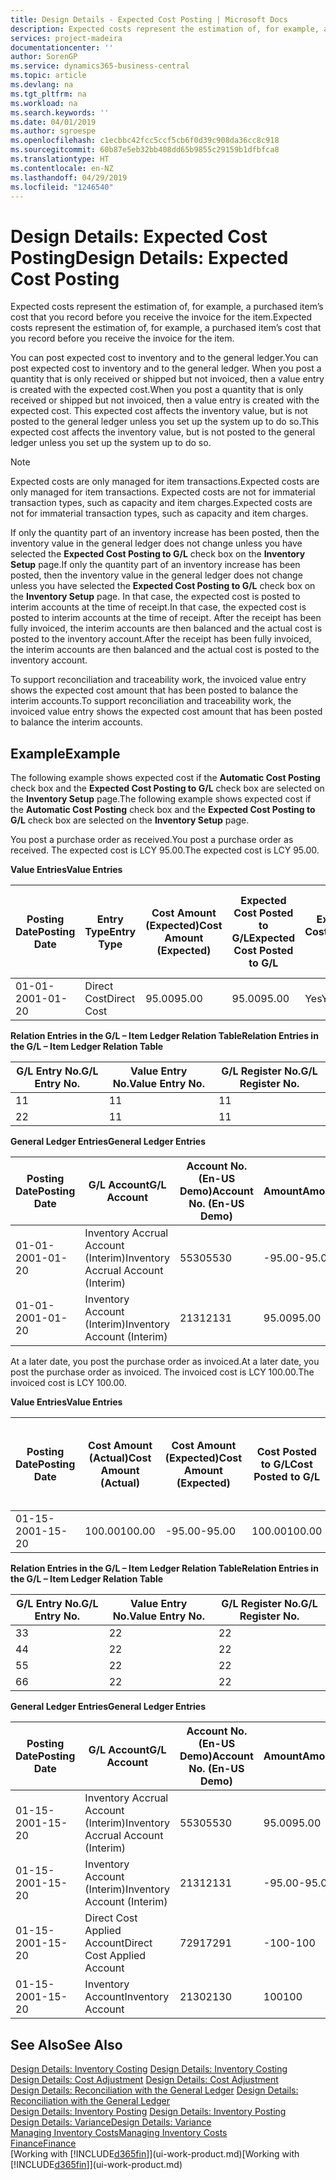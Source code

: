 ```yaml
---
title: Design Details - Expected Cost Posting | Microsoft Docs
description: Expected costs represent the estimation of, for example, a purchased item’s cost that you record before you receive the invoice for the item.
services: project-madeira
documentationcenter: ''
author: SorenGP
ms.service: dynamics365-business-central
ms.topic: article
ms.devlang: na
ms.tgt_pltfrm: na
ms.workload: na
ms.search.keywords: ''
ms.date: 04/01/2019
ms.author: sgroespe
ms.openlocfilehash: c1ecbbc42fcc5ccf5cb6f0d39c908da36cc8c918
ms.sourcegitcommit: 60b87e5eb32bb408dd65b9855c29159b1dfbfca8
ms.translationtype: HT
ms.contentlocale: en-NZ
ms.lasthandoff: 04/29/2019
ms.locfileid: "1246540"
---
```

# <a name="design-details-expected-cost-posting"></a><span data-ttu-id="10d19-103">Design Details: Expected Cost Posting</span><span class="sxs-lookup"><span data-stu-id="10d19-103">Design Details: Expected Cost Posting</span></span>
<span data-ttu-id="10d19-104">Expected costs represent the estimation of, for example, a purchased item’s cost that you record before you receive the invoice for the item.</span><span class="sxs-lookup"><span data-stu-id="10d19-104">Expected costs represent the estimation of, for example, a purchased item’s cost that you record before you receive the invoice for the item.</span></span>  

 <span data-ttu-id="10d19-105">You can post expected cost to inventory and to the general ledger.</span><span class="sxs-lookup"><span data-stu-id="10d19-105">You can post expected cost to inventory and to the general ledger.</span></span> <span data-ttu-id="10d19-106">When you post a quantity that is only received or shipped but not invoiced, then a value entry is created with the expected cost.</span><span class="sxs-lookup"><span data-stu-id="10d19-106">When you post a quantity that is only received or shipped but not invoiced, then a value entry is created with the expected cost.</span></span> <span data-ttu-id="10d19-107">This expected cost affects the inventory value, but is not posted to the general ledger unless you set up the system up to do so.</span><span class="sxs-lookup"><span data-stu-id="10d19-107">This expected cost affects the inventory value, but is not posted to the general ledger unless you set up the system up to do so.</span></span>  

> [!NOTE]  
>  <span data-ttu-id="10d19-108">Expected costs are only managed for item transactions.</span><span class="sxs-lookup"><span data-stu-id="10d19-108">Expected costs are only managed for item transactions.</span></span> <span data-ttu-id="10d19-109">Expected costs are not for immaterial transaction types, such as capacity and item charges.</span><span class="sxs-lookup"><span data-stu-id="10d19-109">Expected costs are not for immaterial transaction types, such as capacity and item charges.</span></span>  

 <span data-ttu-id="10d19-110">If only the quantity part of an inventory increase has been posted, then the inventory value in the general ledger does not change unless you have selected the **Expected Cost Posting to G/L** check box on the **Inventory Setup** page.</span><span class="sxs-lookup"><span data-stu-id="10d19-110">If only the quantity part of an inventory increase has been posted, then the inventory value in the general ledger does not change unless you have selected the **Expected Cost Posting to G/L** check box on the **Inventory Setup** page.</span></span> <span data-ttu-id="10d19-111">In that case, the expected cost is posted to interim accounts at the time of receipt.</span><span class="sxs-lookup"><span data-stu-id="10d19-111">In that case, the expected cost is posted to interim accounts at the time of receipt.</span></span> <span data-ttu-id="10d19-112">After the receipt has been fully invoiced, the interim accounts are then balanced and the actual cost is posted to the inventory account.</span><span class="sxs-lookup"><span data-stu-id="10d19-112">After the receipt has been fully invoiced, the interim accounts are then balanced and the actual cost is posted to the inventory account.</span></span>  

 <span data-ttu-id="10d19-113">To support reconciliation and traceability work, the invoiced value entry shows the expected cost amount that has been posted to balance the interim accounts.</span><span class="sxs-lookup"><span data-stu-id="10d19-113">To support reconciliation and traceability work, the invoiced value entry shows the expected cost amount that has been posted to balance the interim accounts.</span></span>  

## <a name="example"></a><span data-ttu-id="10d19-114">Example</span><span class="sxs-lookup"><span data-stu-id="10d19-114">Example</span></span>  
 <span data-ttu-id="10d19-115">The following example shows expected cost if the **Automatic Cost Posting** check box and the **Expected Cost Posting to G/L** check box are selected on the **Inventory Setup** page.</span><span class="sxs-lookup"><span data-stu-id="10d19-115">The following example shows expected cost if the **Automatic Cost Posting** check box and the **Expected Cost Posting to G/L** check box are selected on the **Inventory Setup** page.</span></span>  

 <span data-ttu-id="10d19-116">You post a purchase order as received.</span><span class="sxs-lookup"><span data-stu-id="10d19-116">You post a purchase order as received.</span></span> <span data-ttu-id="10d19-117">The expected cost is LCY 95.00.</span><span class="sxs-lookup"><span data-stu-id="10d19-117">The expected cost is LCY 95.00.</span></span>  

 <span data-ttu-id="10d19-118">**Value Entries**</span><span class="sxs-lookup"><span data-stu-id="10d19-118">**Value Entries**</span></span>  

|<span data-ttu-id="10d19-119">Posting Date</span><span class="sxs-lookup"><span data-stu-id="10d19-119">Posting Date</span></span>|<span data-ttu-id="10d19-120">Entry Type</span><span class="sxs-lookup"><span data-stu-id="10d19-120">Entry Type</span></span>|<span data-ttu-id="10d19-121">Cost Amount (Expected)</span><span class="sxs-lookup"><span data-stu-id="10d19-121">Cost Amount (Expected)</span></span>|<span data-ttu-id="10d19-122">Expected Cost Posted to G/L</span><span class="sxs-lookup"><span data-stu-id="10d19-122">Expected Cost Posted to G/L</span></span>|<span data-ttu-id="10d19-123">Expected Cost</span><span class="sxs-lookup"><span data-stu-id="10d19-123">Expected Cost</span></span>|<span data-ttu-id="10d19-124">Item Ledger Entry No.</span><span class="sxs-lookup"><span data-stu-id="10d19-124">Item Ledger Entry No.</span></span>|<span data-ttu-id="10d19-125">Entry No.</span><span class="sxs-lookup"><span data-stu-id="10d19-125">Entry No.</span></span>|  
|------------------|----------------|------------------------------|----------------------------------|-------------------|---------------------------|---------------|  
|<span data-ttu-id="10d19-126">01-01-20</span><span class="sxs-lookup"><span data-stu-id="10d19-126">01-01-20</span></span>|<span data-ttu-id="10d19-127">Direct Cost</span><span class="sxs-lookup"><span data-stu-id="10d19-127">Direct Cost</span></span>|<span data-ttu-id="10d19-128">95.00</span><span class="sxs-lookup"><span data-stu-id="10d19-128">95.00</span></span>|<span data-ttu-id="10d19-129">95.00</span><span class="sxs-lookup"><span data-stu-id="10d19-129">95.00</span></span>|<span data-ttu-id="10d19-130">Yes</span><span class="sxs-lookup"><span data-stu-id="10d19-130">Yes</span></span>|<span data-ttu-id="10d19-131">1</span><span class="sxs-lookup"><span data-stu-id="10d19-131">1</span></span>|<span data-ttu-id="10d19-132">1</span><span class="sxs-lookup"><span data-stu-id="10d19-132">1</span></span>|  

 <span data-ttu-id="10d19-133">**Relation Entries in the G/L – Item Ledger Relation Table**</span><span class="sxs-lookup"><span data-stu-id="10d19-133">**Relation Entries in the G/L – Item Ledger Relation Table**</span></span>  

|<span data-ttu-id="10d19-134">G/L Entry No.</span><span class="sxs-lookup"><span data-stu-id="10d19-134">G/L Entry No.</span></span>|<span data-ttu-id="10d19-135">Value Entry No.</span><span class="sxs-lookup"><span data-stu-id="10d19-135">Value Entry No.</span></span>|<span data-ttu-id="10d19-136">G/L Register No.</span><span class="sxs-lookup"><span data-stu-id="10d19-136">G/L Register No.</span></span>|  
|--------------------|---------------------|-----------------------|  
|<span data-ttu-id="10d19-137">1</span><span class="sxs-lookup"><span data-stu-id="10d19-137">1</span></span>|<span data-ttu-id="10d19-138">1</span><span class="sxs-lookup"><span data-stu-id="10d19-138">1</span></span>|<span data-ttu-id="10d19-139">1</span><span class="sxs-lookup"><span data-stu-id="10d19-139">1</span></span>|  
|<span data-ttu-id="10d19-140">2</span><span class="sxs-lookup"><span data-stu-id="10d19-140">2</span></span>|<span data-ttu-id="10d19-141">1</span><span class="sxs-lookup"><span data-stu-id="10d19-141">1</span></span>|<span data-ttu-id="10d19-142">1</span><span class="sxs-lookup"><span data-stu-id="10d19-142">1</span></span>|  

 <span data-ttu-id="10d19-143">**General Ledger Entries**</span><span class="sxs-lookup"><span data-stu-id="10d19-143">**General Ledger Entries**</span></span>  

|<span data-ttu-id="10d19-144">Posting Date</span><span class="sxs-lookup"><span data-stu-id="10d19-144">Posting Date</span></span>|<span data-ttu-id="10d19-145">G/L Account</span><span class="sxs-lookup"><span data-stu-id="10d19-145">G/L Account</span></span>|<span data-ttu-id="10d19-146">Account No. (En-US Demo)</span><span class="sxs-lookup"><span data-stu-id="10d19-146">Account No. (En-US Demo)</span></span>|<span data-ttu-id="10d19-147">Amount</span><span class="sxs-lookup"><span data-stu-id="10d19-147">Amount</span></span>|<span data-ttu-id="10d19-148">Entry No.</span><span class="sxs-lookup"><span data-stu-id="10d19-148">Entry No.</span></span>|  
|------------------|------------------|---------------------------------|------------|---------------|  
|<span data-ttu-id="10d19-149">01-01-20</span><span class="sxs-lookup"><span data-stu-id="10d19-149">01-01-20</span></span>|<span data-ttu-id="10d19-150">Inventory Accrual Account (Interim)</span><span class="sxs-lookup"><span data-stu-id="10d19-150">Inventory Accrual Account (Interim)</span></span>|<span data-ttu-id="10d19-151">5530</span><span class="sxs-lookup"><span data-stu-id="10d19-151">5530</span></span>|<span data-ttu-id="10d19-152">-95.00</span><span class="sxs-lookup"><span data-stu-id="10d19-152">-95.00</span></span>|<span data-ttu-id="10d19-153">2</span><span class="sxs-lookup"><span data-stu-id="10d19-153">2</span></span>|  
|<span data-ttu-id="10d19-154">01-01-20</span><span class="sxs-lookup"><span data-stu-id="10d19-154">01-01-20</span></span>|<span data-ttu-id="10d19-155">Inventory Account (Interim)</span><span class="sxs-lookup"><span data-stu-id="10d19-155">Inventory Account (Interim)</span></span>|<span data-ttu-id="10d19-156">2131</span><span class="sxs-lookup"><span data-stu-id="10d19-156">2131</span></span>|<span data-ttu-id="10d19-157">95.00</span><span class="sxs-lookup"><span data-stu-id="10d19-157">95.00</span></span>|<span data-ttu-id="10d19-158">1</span><span class="sxs-lookup"><span data-stu-id="10d19-158">1</span></span>|  

 <span data-ttu-id="10d19-159">At a later date, you post the purchase order as invoiced.</span><span class="sxs-lookup"><span data-stu-id="10d19-159">At a later date, you post the purchase order as invoiced.</span></span> <span data-ttu-id="10d19-160">The invoiced cost is LCY 100.00.</span><span class="sxs-lookup"><span data-stu-id="10d19-160">The invoiced cost is LCY 100.00.</span></span>  

 <span data-ttu-id="10d19-161">**Value Entries**</span><span class="sxs-lookup"><span data-stu-id="10d19-161">**Value Entries**</span></span>  

|<span data-ttu-id="10d19-162">Posting Date</span><span class="sxs-lookup"><span data-stu-id="10d19-162">Posting Date</span></span>|<span data-ttu-id="10d19-163">Cost Amount (Actual)</span><span class="sxs-lookup"><span data-stu-id="10d19-163">Cost Amount (Actual)</span></span>|<span data-ttu-id="10d19-164">Cost Amount (Expected)</span><span class="sxs-lookup"><span data-stu-id="10d19-164">Cost Amount (Expected)</span></span>|<span data-ttu-id="10d19-165">Cost Posted to G/L</span><span class="sxs-lookup"><span data-stu-id="10d19-165">Cost Posted to G/L</span></span>|<span data-ttu-id="10d19-166">Expected Cost</span><span class="sxs-lookup"><span data-stu-id="10d19-166">Expected Cost</span></span>|<span data-ttu-id="10d19-167">Item Ledger Entry No.</span><span class="sxs-lookup"><span data-stu-id="10d19-167">Item Ledger Entry No.</span></span>|<span data-ttu-id="10d19-168">Entry No.</span><span class="sxs-lookup"><span data-stu-id="10d19-168">Entry No.</span></span>|  
|------------------|----------------------------|------------------------------|-------------------------|-------------------|---------------------------|---------------|  
|<span data-ttu-id="10d19-169">01-15-20</span><span class="sxs-lookup"><span data-stu-id="10d19-169">01-15-20</span></span>|<span data-ttu-id="10d19-170">100.00</span><span class="sxs-lookup"><span data-stu-id="10d19-170">100.00</span></span>|<span data-ttu-id="10d19-171">-95.00</span><span class="sxs-lookup"><span data-stu-id="10d19-171">-95.00</span></span>|<span data-ttu-id="10d19-172">100.00</span><span class="sxs-lookup"><span data-stu-id="10d19-172">100.00</span></span>|<span data-ttu-id="10d19-173">No</span><span class="sxs-lookup"><span data-stu-id="10d19-173">No</span></span>|<span data-ttu-id="10d19-174">1</span><span class="sxs-lookup"><span data-stu-id="10d19-174">1</span></span>|<span data-ttu-id="10d19-175">2</span><span class="sxs-lookup"><span data-stu-id="10d19-175">2</span></span>|  

 <span data-ttu-id="10d19-176">**Relation Entries in the G/L – Item Ledger Relation Table**</span><span class="sxs-lookup"><span data-stu-id="10d19-176">**Relation Entries in the G/L – Item Ledger Relation Table**</span></span>  

|<span data-ttu-id="10d19-177">G/L Entry No.</span><span class="sxs-lookup"><span data-stu-id="10d19-177">G/L Entry No.</span></span>|<span data-ttu-id="10d19-178">Value Entry No.</span><span class="sxs-lookup"><span data-stu-id="10d19-178">Value Entry No.</span></span>|<span data-ttu-id="10d19-179">G/L Register No.</span><span class="sxs-lookup"><span data-stu-id="10d19-179">G/L Register No.</span></span>|  
|--------------------|---------------------|-----------------------|  
|<span data-ttu-id="10d19-180">3</span><span class="sxs-lookup"><span data-stu-id="10d19-180">3</span></span>|<span data-ttu-id="10d19-181">2</span><span class="sxs-lookup"><span data-stu-id="10d19-181">2</span></span>|<span data-ttu-id="10d19-182">2</span><span class="sxs-lookup"><span data-stu-id="10d19-182">2</span></span>|  
|<span data-ttu-id="10d19-183">4</span><span class="sxs-lookup"><span data-stu-id="10d19-183">4</span></span>|<span data-ttu-id="10d19-184">2</span><span class="sxs-lookup"><span data-stu-id="10d19-184">2</span></span>|<span data-ttu-id="10d19-185">2</span><span class="sxs-lookup"><span data-stu-id="10d19-185">2</span></span>|  
|<span data-ttu-id="10d19-186">5</span><span class="sxs-lookup"><span data-stu-id="10d19-186">5</span></span>|<span data-ttu-id="10d19-187">2</span><span class="sxs-lookup"><span data-stu-id="10d19-187">2</span></span>|<span data-ttu-id="10d19-188">2</span><span class="sxs-lookup"><span data-stu-id="10d19-188">2</span></span>|  
|<span data-ttu-id="10d19-189">6</span><span class="sxs-lookup"><span data-stu-id="10d19-189">6</span></span>|<span data-ttu-id="10d19-190">2</span><span class="sxs-lookup"><span data-stu-id="10d19-190">2</span></span>|<span data-ttu-id="10d19-191">2</span><span class="sxs-lookup"><span data-stu-id="10d19-191">2</span></span>|  

 <span data-ttu-id="10d19-192">**General Ledger Entries**</span><span class="sxs-lookup"><span data-stu-id="10d19-192">**General Ledger Entries**</span></span>  

|<span data-ttu-id="10d19-193">Posting Date</span><span class="sxs-lookup"><span data-stu-id="10d19-193">Posting Date</span></span>|<span data-ttu-id="10d19-194">G/L Account</span><span class="sxs-lookup"><span data-stu-id="10d19-194">G/L Account</span></span>|<span data-ttu-id="10d19-195">Account No. (En-US Demo)</span><span class="sxs-lookup"><span data-stu-id="10d19-195">Account No. (En-US Demo)</span></span>|<span data-ttu-id="10d19-196">Amount</span><span class="sxs-lookup"><span data-stu-id="10d19-196">Amount</span></span>|<span data-ttu-id="10d19-197">Entry No.</span><span class="sxs-lookup"><span data-stu-id="10d19-197">Entry No.</span></span>|  
|------------------|------------------|---------------------------------|------------|---------------|  
|<span data-ttu-id="10d19-198">01-15-20</span><span class="sxs-lookup"><span data-stu-id="10d19-198">01-15-20</span></span>|<span data-ttu-id="10d19-199">Inventory Accrual Account (Interim)</span><span class="sxs-lookup"><span data-stu-id="10d19-199">Inventory Accrual Account (Interim)</span></span>|<span data-ttu-id="10d19-200">5530</span><span class="sxs-lookup"><span data-stu-id="10d19-200">5530</span></span>|<span data-ttu-id="10d19-201">95.00</span><span class="sxs-lookup"><span data-stu-id="10d19-201">95.00</span></span>|<span data-ttu-id="10d19-202">4</span><span class="sxs-lookup"><span data-stu-id="10d19-202">4</span></span>|  
|<span data-ttu-id="10d19-203">01-15-20</span><span class="sxs-lookup"><span data-stu-id="10d19-203">01-15-20</span></span>|<span data-ttu-id="10d19-204">Inventory Account (Interim)</span><span class="sxs-lookup"><span data-stu-id="10d19-204">Inventory Account (Interim)</span></span>|<span data-ttu-id="10d19-205">2131</span><span class="sxs-lookup"><span data-stu-id="10d19-205">2131</span></span>|<span data-ttu-id="10d19-206">-95.00</span><span class="sxs-lookup"><span data-stu-id="10d19-206">-95.00</span></span>|<span data-ttu-id="10d19-207">3</span><span class="sxs-lookup"><span data-stu-id="10d19-207">3</span></span>|  
|<span data-ttu-id="10d19-208">01-15-20</span><span class="sxs-lookup"><span data-stu-id="10d19-208">01-15-20</span></span>|<span data-ttu-id="10d19-209">Direct Cost Applied Account</span><span class="sxs-lookup"><span data-stu-id="10d19-209">Direct Cost Applied Account</span></span>|<span data-ttu-id="10d19-210">7291</span><span class="sxs-lookup"><span data-stu-id="10d19-210">7291</span></span>|<span data-ttu-id="10d19-211">-100</span><span class="sxs-lookup"><span data-stu-id="10d19-211">-100</span></span>|<span data-ttu-id="10d19-212">6</span><span class="sxs-lookup"><span data-stu-id="10d19-212">6</span></span>|  
|<span data-ttu-id="10d19-213">01-15-20</span><span class="sxs-lookup"><span data-stu-id="10d19-213">01-15-20</span></span>|<span data-ttu-id="10d19-214">Inventory Account</span><span class="sxs-lookup"><span data-stu-id="10d19-214">Inventory Account</span></span>|<span data-ttu-id="10d19-215">2130</span><span class="sxs-lookup"><span data-stu-id="10d19-215">2130</span></span>|<span data-ttu-id="10d19-216">100</span><span class="sxs-lookup"><span data-stu-id="10d19-216">100</span></span>|<span data-ttu-id="10d19-217">5</span><span class="sxs-lookup"><span data-stu-id="10d19-217">5</span></span>|  

## <a name="see-also"></a><span data-ttu-id="10d19-218">See Also</span><span class="sxs-lookup"><span data-stu-id="10d19-218">See Also</span></span>
 <span data-ttu-id="10d19-219">[Design Details: Inventory Costing](design-details-inventory-costing.md) </span><span class="sxs-lookup"><span data-stu-id="10d19-219">[Design Details: Inventory Costing](design-details-inventory-costing.md) </span></span>  
 <span data-ttu-id="10d19-220">[Design Details: Cost Adjustment](design-details-cost-adjustment.md) </span><span class="sxs-lookup"><span data-stu-id="10d19-220">[Design Details: Cost Adjustment](design-details-cost-adjustment.md) </span></span>  
 <span data-ttu-id="10d19-221">[Design Details: Reconciliation with the General Ledger](design-details-reconciliation-with-the-general-ledger.md) </span><span class="sxs-lookup"><span data-stu-id="10d19-221">[Design Details: Reconciliation with the General Ledger](design-details-reconciliation-with-the-general-ledger.md) </span></span>  
 <span data-ttu-id="10d19-222">[Design Details: Inventory Posting](design-details-inventory-posting.md) </span><span class="sxs-lookup"><span data-stu-id="10d19-222">[Design Details: Inventory Posting](design-details-inventory-posting.md) </span></span>  
 [<span data-ttu-id="10d19-223">Design Details: Variance</span><span class="sxs-lookup"><span data-stu-id="10d19-223">Design Details: Variance</span></span>](design-details-variance.md)  
 [<span data-ttu-id="10d19-224">Managing Inventory Costs</span><span class="sxs-lookup"><span data-stu-id="10d19-224">Managing Inventory Costs</span></span>](finance-manage-inventory-costs.md)  
 [<span data-ttu-id="10d19-225">Finance</span><span class="sxs-lookup"><span data-stu-id="10d19-225">Finance</span></span>](finance.md)  
 <span data-ttu-id="10d19-226">[Working with [!INCLUDE[d365fin](includes/d365fin_md.md)]](ui-work-product.md)</span><span class="sxs-lookup"><span data-stu-id="10d19-226">[Working with [!INCLUDE[d365fin](includes/d365fin_md.md)]](ui-work-product.md)</span></span>

